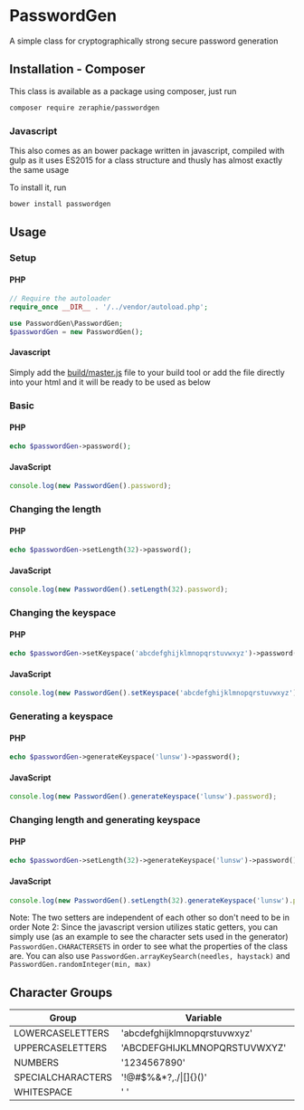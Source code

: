 # PasswordGen

A simple class for cryptographically strong secure password generation

## Installation - Composer
This class is available as a package using composer, just run
```bash
composer require zeraphie/passwordgen
```

### Javascript
This also comes as an bower package written in javascript, compiled with gulp as it uses ES2015 for a class structure and thusly has almost exactly the same usage

To install it, run
```bash
bower install passwordgen
```
## Usage
### Setup
#### PHP
```php
// Require the autoloader
require_once __DIR__ . '/../vendor/autoload.php';

use PasswordGen\PasswordGen;
$passwordGen = new PasswordGen();
```
#### Javascript
Simply add the [build/master.js](build/master.js) file to your build tool or add the file directly into your html and it will be ready to be used as below

### Basic
#### PHP
```php
echo $passwordGen->password();
```
#### JavaScript
```javascript
console.log(new PasswordGen().password);
```

### Changing the length
#### PHP
```php
echo $passwordGen->setLength(32)->password();
```
#### JavaScript
```javascript
console.log(new PasswordGen().setLength(32).password);
```

### Changing the keyspace
#### PHP
```php
echo $passwordGen->setKeyspace('abcdefghijklmnopqrstuvwxyz')->password();
```
#### JavaScript
```javascript
console.log(new PasswordGen().setKeyspace('abcdefghijklmnopqrstuvwxyz').password);
```

### Generating a keyspace
#### PHP
```php
echo $passwordGen->generateKeyspace('lunsw')->password();
```
#### JavaScript
```javascript
console.log(new PasswordGen().generateKeyspace('lunsw').password);
```

### Changing length and generating keyspace
#### PHP
```php
echo $passwordGen->setLength(32)->generateKeyspace('lunsw')->password();
```
#### JavaScript
```javascript
console.log(new PasswordGen().setLength(32).generateKeyspace('lunsw').password);
```
Note: The two setters are independent of each other so don't need to be in order
Note 2: Since the javascript version utilizes static getters, you can simply use (as an example to see the character sets used in the generator) `PasswordGen.CHARACTERSETS` in order to see what the properties of the class are.
You can also use `PasswordGen.arrayKeySearch(needles, haystack)` and `PasswordGen.randomInteger(min, max)`

## Character Groups
| Group               | Variable                     | Letter |
|---------------------|------------------------------|--------|
| LOWERCASELETTERS    | 'abcdefghijklmnopqrstuvwxyz' | l      |
| UPPERCASELETTERS    | 'ABCDEFGHIJKLMNOPQRSTUVWXYZ' | u      |
| NUMBERS             | '1234567890'                 | n      |
| SPECIALCHARACTERS   | '!@#$%&*?,./\|[]{}()'        | s      |
| WHITESPACE          | ' '                          | w      |
